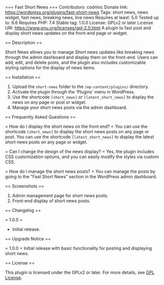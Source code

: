 === Fast Short News ===
Contributors: codnloc
Donate link: https://wordpress.org/plugins/fast-short-news
Tags: short news, news widget, fast news, breaking news, live news
Requires at least: 5.0
Tested up to: 6.6
Requires PHP: 7.4
Stable tag: 1.0.0
License: GPLv2 or later
License URI: https://www.gnu.org/licenses/gpl-2.0.html
A plugin to fast post and display short news updates on the front-end page or widget.

== Description ==

Short News allows you to manage Short news updates like breaking news through the admin dashboard and display them on the front-end. Users can add, edit, and delete posts, and the plugin also includes customizable styling options for the display of news items.

== Installation ==

1. Upload the `short-news` folder to the `/wp-content/plugins/` directory.
2. Activate the plugin through the 'Plugins' menu in WordPress.
3. Use the shortcode `[short_news]` or `[latest_short_news]` to display the news on any page or post or widget.
4. Manage your short news posts via the admin dashboard.

== Frequently Asked Questions ==

= How do I display the short news on the front end? =
You can use the shortcode `[short_news]` to display the short news posts on any page or post.
You can use the shortcode `[latest_short_news]` to display the latest short news posts on any page or widget.

= Can I change the design of the news display? =
Yes, the plugin includes CSS customization options, and you can easily modify the styles via custom CSS.

= How do I manage the short news posts? =
You can manage the posts by going to the "Fast Short News" section in the WordPress admin dashboard.

== Screenshots ==

1. Admin management page for short news posts.
2. Front-end display of short news posts.

== Changelog ==

= 1.0.0 =
* Initial release.

== Upgrade Notice ==

= 1.0.0 =
Initial release with basic functionality for posting and displaying short news.

== License ==

This plugin is licensed under the GPLv2 or later. For more details, see [GPL License](https://www.gnu.org/licenses/gpl-2.0.html).
